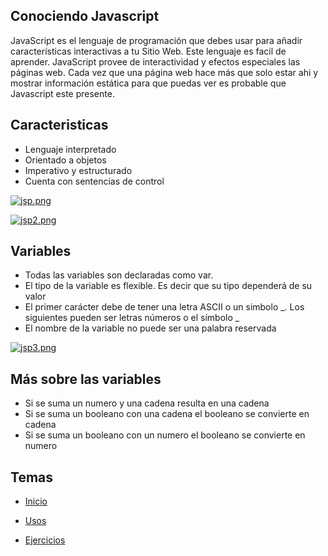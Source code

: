 
## Conociendo Javascript


JavaScript es el lenguaje de programación que debes usar para añadir características interactivas a tu Sitio Web.
Este lenguaje es facil de aprender.
JavaScript provee de interactividad y efectos especiales las páginas web. Cada vez que una página web hace más que solo estar ahi y 
mostrar información estática para que puedas ver es probable que Javascript este presente.

## Caracteristicas
* Lenguaje interpretado
* Orientado a objetos 
* Imperativo y estructurado
* Cuenta con sentencias de control

[![jsp.png](https://s18.postimg.org/gri054xll/jsp.png)](https://postimg.org/image/iw2d67z85/)

[![jsp2.png](https://s18.postimg.org/yub2wd161/jsp2.png)](https://postimg.org/image/xf9i7n02t/)


## Variables

* Todas las variables son declaradas como var. 
* El tipo de la variable es flexible. Es decir que su tipo dependerá de su valor
* El primer carácter debe de tener una letra ASCII o un simbolo _. Los siguientes pueden ser letras números o el símbolo _
* El nombre de la variable no puede ser una palabra reservada

[![jsp3.png](https://s18.postimg.org/r1kf4f5hl/jsp3.png)](https://postimg.org/image/lq5ijpjet/)

## Más sobre las variables
* Si se suma un numero y una cadena resulta en una cadena
* Si se suma un booleano con una cadena el booleano se convierte en cadena
* Si se suma un booleano con un numero el booleano se convierte en numero


## Temas

* [Inicio](/Talleres/Javascript/Page1.md)

* [Usos](/Talleres/Mi_amiga_terminal/Page3.md)

* [Ejercicios](/Talleres/Mi_amiga_terminal/Page4.md)

